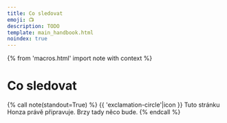 ```yaml
---
title: Co sledovat
emoji: 📺
description: TODO
template: main_handbook.html
noindex: true
---
```


{% from 'macros.html' import note with context %}

# Co sledovat

{% call note(standout=True) %}
  {{ 'exclamation-circle'|icon }} Tuto stránku Honza právě připravuje. Brzy tady něco bude.
{% endcall %}


<!-- {#

- https://learntocodewith.me/podcast/
- IG https://www.informatikakukave.sk/
- odkazy na zpratelene podcasty na stranku podcastu?
- stránku s podcasty vyrobit? Stránku s odkazy na pravidelný obsah jako jsou podcasty, YouTube, srazy, konference
- Podcast czechitas
- https://discord.com/channels/769966886598737931/769966887055392768/843043858656919552
- https://twitter.com/yablko/status/1410877599967023104
- seznam podcastu pro zacatecniky (ladybug?)
- https://twitter.com/mjavorek/status/1429745661377978372
- Vyukova prgaci videa na youtube https://www.youtube.com/c/KGMIT/videos
- https://www.youtube.com/channel/UChfHPD-cztBLoI-DJyRoSDQ
- newslettery https://discord.com/channels/769966886598737931/811910782664704040/868064817259352095
- Tip od Kokese - twitch online vysvetluje ruzne veci v pythonu https://www.youtube.com/playlist?list=PLWBKAf81pmOaP9naRiNAqug6EBnkPakvY
- Street of code slovensky podcast
- https://scrimba.com/podcast/
- https://www.heroine.cz/zeny-it/7701-zeny-jsou-z-it-trhu-vytlacovany-rika-vedouci-analytik-lmc-tomas-dombrovsky
- https://restarty.dev/
- https://open.spotify.com/show/6Pz9YOO4XJAL2DRt7RauI3
- https://soundcloud.com/lucie-vaclavkova
- scrimba? https://www.youtube.com/watch?v=TAXWmYIvI0c
- https://www.youtube.com/channel/UCpUD5k7SOjsiPjlVV77TB7g
- https://www.codenewbie.org/podcast
- https://www.youtube.com/@LucieLenertova
- Co sledovat? Komixy, filmy, seriály (it crowd, Silicon Valley, nova šichta), dat do klubu i do příručky?


## MADRVOJTOVY TIPY

QCast
https://ceskepodcasty.cz/podcasty/qcast

Scriptease
https://ceskepodcasty.cz/podcasty/scripteasePodVocasemhttps://www.podvocasem.czIT svět podle Jury
https://ceskepodcasty.cz/podcasty/it-svet-podle-jury100 VECI které by kazdy programátor mel znathttps://www.starynec.cz/6-dependencies/

.NET.CZ
CZPodcast
Kafemlejnek

PROGRAMOVÁNÍ POD POKLIČKOU
https://www.youtube.com/watch?v=RVCjcIqMeh8

--- https://discord.com/channels/769966886598737931/811910782664704040/868064817259352095
Dva tipy na newslettery.
https://csslayout.news/
https://frontendfoc.us/
---


#} -->
